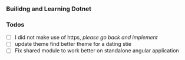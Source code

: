 ### Builidng and Learning Dotnet

### Todos

- [ ] I did not make use of https, _please go back and implement_
- [ ] update theme find better theme for a dating stie
- [ ] Fix shared module to work better on standalone angular application
